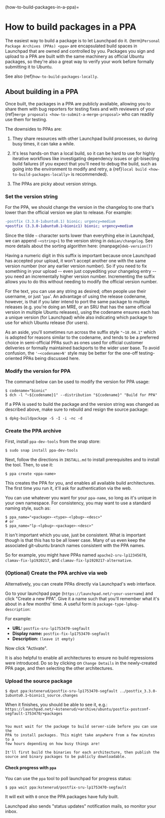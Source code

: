 (how-to-build-packages-in-a-ppa)=
# How to build packages in a PPA

The easiest way to build a package is to let Launchpad do it. {term}`Personal Package Archives (PPAs) <ppa>` are encapsulated build spaces in Launchpad that are owned and controlled by you. Packages you sign and upload to a PPA are built with the same machinery as official Ubuntu packages, so they're also a great way to verify your work before formally submitting it to Ubuntu.

See also {ref}`how-to-build-packages-locally`.


## About building in a PPA

Once built, the packages in a PPA are publicly available, allowing you to share them with bug reporters for testing fixes and with reviewers of your {ref}`merge proposals <how-to-submit-a-merge-proposal>` who can readily use them for testing.

The downsides to PPAs are:

1. They share resources with other Launchpad build processes, so during busy times, it can take a while.

1. It's less hands-on than a local build, so it can be hard to use for highly iterative workflows like investigating dependency issues or git-bisecting build failures (if you expect that you'll need to debug the build, such as going into the environment to modify and retry, a {ref}`local build <how-to-build-packages-locally>` is recommended).

1. The PPAs are picky about version strings.


### Set the version string

For the PPA, we should change the version in the changelog to one that's lower
than the official version we plan to release. For example:

```diff
-postfix (3.3.0-1ubuntu0.1) bionic; urgency=medium
+postfix (3.3.0-1ubuntu0.1~bionic1) bionic; urgency=medium
```

Since the tilde `~` character sorts lower than everything else in Launchpad, we
can append `~<string>1` to the version string in `debian/changelog`. See more
details about the sorting algorithm here: {manpage}`deb-version(7)`

Having a numeric digit in this suffix is important because once Launchpad has
accepted your upload, it won't accept another one with the same version number
(nor any earlier version number). So if you need to fix something in your
upload -- even just copyediting your changelog entry -- you need an
incrementally higher version number. Incrementing the suffix allows you to do
this without needing to modify the official version number.

For the text, you can use any string as desired; often people use their
username, or just '`ppa`'. An advantage of using the release codename, however,
is that if you later intend to port the same package to multiple releases (e.g.
you're doing an MRE, or an SRU that has the same official version in multiple
Ubuntu releases), using the codename ensures each has a unique version (for
Launchpad) while also indicating which package to use for which Ubuntu release
(for users).

As an aside, you'll sometimes run across the suffix style `"~18.04.1"` which is
adopted for reasons similar to the codename, and tends to be a preferred choice
in semi-official PPAs such as ones used for official customer deliveries or
formally maintained backports to the wider user base. To avoid confusion, the
`'~<codename>N'` style may be better for the one-off testing-oriented PPAs
being discussed here.


### Modify the version for PPA

The command below can be used to modify the version for PPA usage:

```none
$ codename="bionic"
$ dch -l "~${codename}1" --distribution "${codename}" "Build for PPA"
```

If a PPA is used to build the package and the version string was changed as
described above, make sure to rebuild and resign the source package:

```none
$ dpkg-buildpackage -S -I -i -nc -d
```


### Create the PPA archive

First, install `ppa-dev-tools` from the snap store:

```none
$ sudo snap install ppa-dev-tools
```

Next, follow the directions in `INSTALL.md` to install prerequisites and to install
the tool. Then, to use it:

```none
$ ppa create <ppa-name>
```

This creates the PPA for you, and enables all available build architectures.
The first time you run it, it'll ask for authentication via the web.

You can use whatever you want for your `ppa-name`, so long as it's unique in
your own namespace. For consistency, you may want to use a standard naming
style, such as:

```none
$ ppa_name="<package>-<type>-<lpbug>-<desc>"
# or
$ ppa_name="lp-<lpbug>-<package>-<desc>"
```

It isn't important which you use, just be consistent.
What is important though is that this has to be all lower case.
Many of us even keep the associated git-ubuntu branch names consistent with the PPA names.

So for example, you might have PPAs named `apache2-sru-lp12345678`, `clamav-fix-lp1920217`, and `clamav-fix-lp1920217-alternative`.


### (Optional) Create the PPA archive via web

Alternatively, you can create PPAs directly via Launchpad's web interface.

Go to your launchpad page (`https://launchpad.net/~your-username`) and click
"Create a new PPA". Give it a name such that you'll remember what it's about
in a few months' time. A useful form is `package-type-lpbug-description`:

For example:

* **URL:** `postfix-sru-lp1753470-segfault`
* **Display name:** `postfix-fix-lp1753470-segfault`
* **Description:** `(leave it empty)`

Now click "Activate".

It is also helpful to enable all architectures to ensure no build regressions
were introduced. Do so by clicking on `Change Details` in the newly-created
PPA page, and then selecting the other architectures.


### Upload the source package

```none
$ dput ppa:kstenerud/postfix-sru-lp1753470-segfault ../postfix_3.3.0-1ubuntu0.1~bionic1_source.changes
```

When it finishes, you should be able to see it, e.g.:
`https://launchpad.net/~kstenerud/+archive/ubuntu/postfix-postconf-segfault-1753470/+packages`


```{note}

You must wait for the package to build server-side before you can use the
PPA to install packages. This might take anywhere from a few minutes to a
few hours depending on how busy things are!
 
It'll first build the binaries for each architecture, then publish the
source and binary packages to be publicly downloadable.
```


#### Check progress with `ppa`

You can use the `ppa` tool to poll launchpad for progress status:

```none
$ ppa wait ppa:kstenerud/postfix-sru-lp1753470-segfault
```

It will exit with `0` once the PPA packages have fully built.

Launchpad also sends "status updates" notification mails, so monitor your
inbox.
